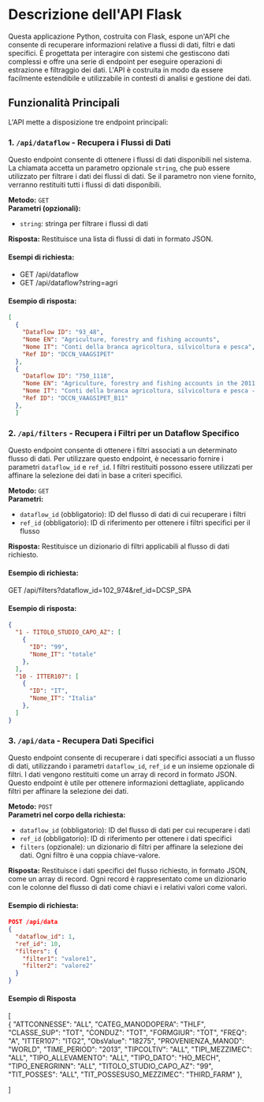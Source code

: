 # Descrizione dell'API Flask

Questa applicazione Python, costruita con Flask, espone un'API che consente di recuperare informazioni relative a flussi di dati, filtri e dati specifici. È progettata per interagire con sistemi che gestiscono dati complessi e offre una serie di endpoint per eseguire operazioni di estrazione e filtraggio dei dati. L'API è costruita in modo da essere facilmente estendibile e utilizzabile in contesti di analisi e gestione dei dati.

## Funzionalità Principali

L'API mette a disposizione tre endpoint principali:

### 1. `/api/dataflow` - Recupera i Flussi di Dati
Questo endpoint consente di ottenere i flussi di dati disponibili nel sistema. La chiamata accetta un parametro opzionale `string`, che può essere utilizzato per filtrare i dati dei flussi di dati. Se il parametro non viene fornito, verranno restituiti tutti i flussi di dati disponibili.

**Metodo:** `GET`  
**Parametri (opzionali):**
- `string`: stringa per filtrare i flussi di dati

**Risposta:**
Restituisce una lista di flussi di dati in formato JSON.

#### Esempi di richiesta:
- GET /api/dataflow
- GET /api/dataflow?string=agri


#### Esempio di risposta:
```json
[
  {
    "Dataflow ID": "93_48",
    "Nome EN": "Agriculture, forestry and fishing accounts",
    "Nome IT": "Conti della branca agricoltura, silvicoltura e pesca",
    "Ref ID": "DCCN_VAAGSIPET"
  },
  {
    "Dataflow ID": "750_1118",
    "Nome EN": "Agriculture, forestry and fishing accounts in the 2011 version",
    "Nome IT": "Conti della branca agricoltura, silvicoltura e pesca - versione 2011",
    "Ref ID": "DCCN_VAAGSIPET_B11"
  },
  ]
```



### 2. `/api/filters` - Recupera i Filtri per un Dataflow Specifico

Questo endpoint consente di ottenere i filtri associati a un determinato flusso di dati. Per utilizzare questo endpoint, è necessario fornire i parametri `dataflow_id` e `ref_id`. I filtri restituiti possono essere utilizzati per affinare la selezione dei dati in base a criteri specifici.

**Metodo:** `GET`  
**Parametri:**
- `dataflow_id` (obbligatorio): ID del flusso di dati di cui recuperare i filtri
- `ref_id` (obbligatorio): ID di riferimento per ottenere i filtri specifici per il flusso

**Risposta:**
Restituisce un dizionario di filtri applicabili al flusso di dati richiesto.

#### Esempio di richiesta:
GET /api/filters?dataflow_id=102_974&ref_id=DCSP_SPA


#### Esempio di risposta:
```json
{
  "1 - TITOLO_STUDIO_CAPO_AZ": [
    {
      "ID": "99",
      "Nome_IT": "totale"
    },
  ],
  "10 - ITTER107": [
    {
      "ID": "IT",
      "Nome_IT": "Italia"
    },
  ]
}
```


### 3. `/api/data` - Recupera Dati Specifici

Questo endpoint consente di recuperare i dati specifici associati a un flusso di dati, utilizzando i parametri `dataflow_id`, `ref_id` e un insieme opzionale di filtri. I dati vengono restituiti come un array di record in formato JSON. Questo endpoint è utile per ottenere informazioni dettagliate, applicando filtri per affinare la selezione dei dati.

**Metodo:** `POST`  
**Parametri nel corpo della richiesta:**
- `dataflow_id` (obbligatorio): ID del flusso di dati per cui recuperare i dati
- `ref_id` (obbligatorio): ID di riferimento per ottenere i dati specifici
- `filters` (opzionale): un dizionario di filtri per affinare la selezione dei dati. Ogni filtro è una coppia chiave-valore.

**Risposta:**
Restituisce i dati specifici del flusso richiesto, in formato JSON, come un array di record. Ogni record è rappresentato come un dizionario con le colonne del flusso di dati come chiavi e i relativi valori come valori.

#### Esempio di richiesta:
```json
POST /api/data
{
  "dataflow_id": 1,
  "ref_id": 10,
  "filters": {
    "filter1": "valore1",
    "filter2": "valore2"
  }
}
```

#### Esempio di Risposta
[  
  {
    "ATTCONNESSE": "ALL",
    "CATEG_MANODOPERA": "THLF",
    "CLASSE_SUP": "TOT",
    "CONDUZ": "TOT",
    "FORMGIUR": "TOT",
    "FREQ": "A",
    "ITTER107": "ITG2",
    "ObsValue": "18275",
    "PROVENIENZA_MANOD": "WORLD",
    "TIME_PERIOD": "2013",
    "TIPCOLTIV": "ALL",
    "TIPI_MEZZIMEC": "ALL",
    "TIPO_ALLEVAMENTO": "ALL",
    "TIPO_DATO": "HO_MECH",
    "TIPO_ENERGRINN": "ALL",
    "TITOLO_STUDIO_CAPO_AZ": "99",
    "TIT_POSSES": "ALL",
    "TIT_POSSESUSO_MEZZIMEC": "THIRD_FARM"
  },
  
]
